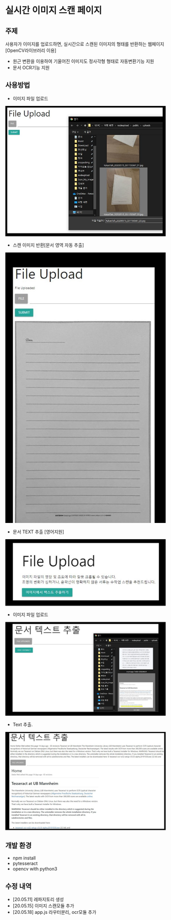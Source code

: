 # 실시간 이미지 스캔 페이지
## 주제
사용자가 이미지를 업로드하면, 실시간으로 스캔된 이미지의 형태를 반환하는 웹페이지[OpenCV라이브러리 이용]
- 원근 변환을 이용하여 기울어진 이미지도 정사각형 형태로 자동변환기능 지원
- 문서 OCR기능 지원

## 사용방법
  * 이미지 파일 업로드

![1](./src/1.JPG)

  * 스캔 이미지 반환[문서 영역 자동 추출]

![2](./src/2.JPG)

  * 문서 TEXT 추출 [영어지원]

![3](./src/3.JPG)

  * 이미지 파일 업로드

![4](./src/4.JPG)

  * Text 추출.

![5](./src/5.JPG)

## 개발 환경
- npm install
- pytesseract
- opencv with python3


## 수정 내역
 * [20.05.11] 레파지토리 생성
 * [20.05.15] 이미지 스캔모듈 추가
 * [20.05.18] app.js 라우터분리, ocr모듈 추가
